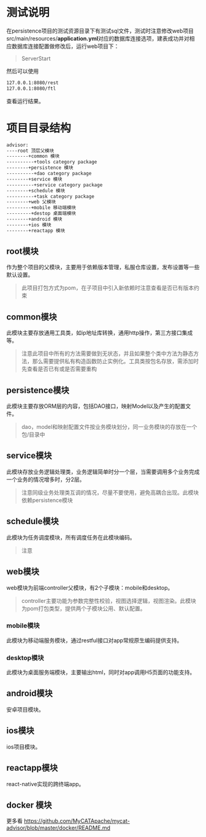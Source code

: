 # 测试说明
在persistence项目的测试资源目录下有测试sql文件，测试时注意修改web项目src/main/resources/**application.yml**对应的数据库连接选项，建表成功并对相应数据库连接配置做修改后，运行web项目下：
> ServerStart

然后可以使用
```bash
127.0.0.1:8080/rest
127.0.0.1:8080/ftl
```

查看运行结果。

# 项目目录结构
```bash
advisor:
----root 顶层父模块
--------+common 模块
----------+tools category package
--------+persistence 模块
----------+dao category package
--------+service 模块
----------+service category package
--------+schedule 模块
----------+task category package
--------+web 父模块
---------+mobile 移动端模块
---------+destop 桌面端模块
--------+android 模块
--------+ios 模块
--------+reactapp 模块
```
## root模块
作为整个项目的父模块，主要用于依赖版本管理，私服仓库设置，发布设置等一些默认设置。
> 此项目打包方式为pom，在子项目中引入新依赖时注意查看是否已有版本约束

## common模块
此模块主要存放通用工具类，如ip地址库转换，通用http操作，第三方接口集成等。
> 注意此项目中所有的方法需要做到无状态，并且如果整个类中方法为静态方法，那么需要提供私有构造函数防止实例化。工具类按包名存放，需添加时先查看是否已有或是否需要重构

## persistence模块
此模块主要存放ORM层的内容，包括DAO接口，映射Model以及产生的配置文件。
> dao，model和映射配置文件按业务模块划分，同一业务模块的存放在一个包/目录中

## service模块
此模块存放业务逻辑处理类，业务逻辑简单时分一个层，当需要调用多个业务完成一个业务的情况增多时，分2层。
> 注意同级业务处理类互调的情况，尽量不要使用，避免高耦合出现。此模块依赖persistence模块

## schedule模块
此模块为任务调度模块，所有调度任务在此模块编码。
> 注意

## web模块
web模块为前端controller父模块，有2个子模块：mobile和desktop。
> controller主要功能为参数完整性校验，视图选择逻辑，视图渲染。此模块为pom打包类型，提供两个子模块公用、默认配置。

### mobile模块
此模块为移动端服务模块，通过restful接口对app常规原生编码提供支持。

### desktop模块
此模块为桌面服务端模块，主要输出html，同时对app调用H5页面的功能支持。

## android模块
安卓项目模块。

## ios模块
ios项目模块。

## reactapp模块
react-native实现的跨终端app。

## docker 模块
更多看 https://github.com/MyCATApache/mycat-advisor/blob/master/docker/README.md
